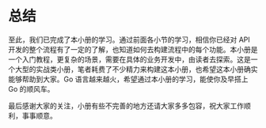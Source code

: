 
# 总结

至此，我们已完成了本小册的学习。通过前面各小节的学习，相信你已经对 API 开发的整个流程有了一定的了解，也知道如何去构建流程中的每个功能。本小册是一个入门教程，更复杂的场景，需要在具体的业务开发中，由读者去探索。这是一个大型的实战类小册，笔者耗费了不少精力来构建这本小册，也希望这本小册确实能够帮助到大家。Go 语言越来越火，希望通过本小册的学习，能使你及早搭上 Go 的顺风车。

最后感谢大家的关注，小册有些不完善的地方还请大家多多包容，祝大家工作顺利，事事顺意。